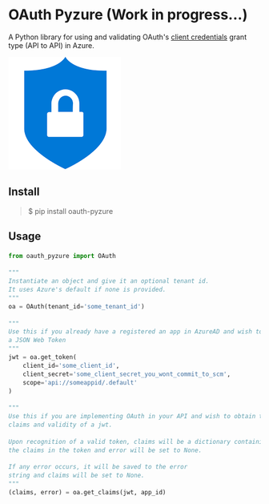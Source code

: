 # OAuth Pyzure (Work in progress...)
A Python library for using and validating OAuth's [client credentials](https://www.oauth.com/oauth2-servers/access-tokens/client-credentials/) grant type (API to API) in Azure.

![padlock](docs/padlock.png)

## Install
> $ pip install oauth-pyzure

## Usage
```python
from oauth_pyzure import OAuth

"""
Instantiate an object and give it an optional tenant id. 
It uses Azure's default if none is provided.
"""
oa = OAuth(tenant_id='some_tenant_id')

"""
Use this if you already have a registered an app in AzureAD and wish to obtain
a JSON Web Token
"""
jwt = oa.get_token(
    client_id='some_client_id',
    client_secret='some_client_secret_you_wont_commit_to_scm',
    scope='api://someappid/.default'
)

"""
Use this if you are implementing OAuth in your API and wish to obtain the 
claims and validity of a jwt. 

Upon recognition of a valid token, claims will be a dictionary containing all
the claims in the token and error will be set to None.

If any error occurs, it will be saved to the error
string and claims will be set to None.
"""
(claims, error) = oa.get_claims(jwt, app_id)
```
